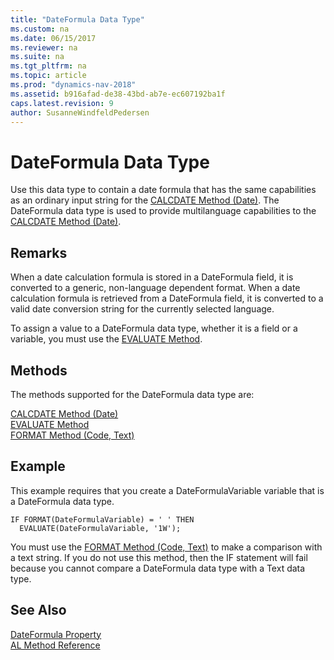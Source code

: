 ```yaml
---
title: "DateFormula Data Type"
ms.custom: na
ms.date: 06/15/2017
ms.reviewer: na
ms.suite: na
ms.tgt_pltfrm: na
ms.topic: article
ms.prod: "dynamics-nav-2018"
ms.assetid: b916afad-de38-43bd-ab7e-ec607192ba1f
caps.latest.revision: 9
author: SusanneWindfeldPedersen
---
```

# DateFormula Data Type
Use this data type to contain a date formula that has the same capabilities as an ordinary input string for the [CALCDATE Method (Date)](../methods/devenv-calcdate-method-date.md). The DateFormula data type is used to provide multilanguage capabilities to the [CALCDATE Method (Date)](../methods/devenv-calcdate-method-date.md).  

## Remarks  
 When a date calculation formula is stored in a DateFormula field, it is converted to a generic, non-language dependent format. When a date calculation formula is retrieved from a DateFormula field, it is converted to a valid date conversion string for the currently selected language.  

 To assign a value to a DateFormula data type, whether it is a field or a variable, you must use the [EVALUATE Method](../methods/devenv-evaluate-method.md).  

## Methods
The methods supported for the DateFormula data type are:

[CALCDATE Method (Date)](../methods/devenv-calcdate-method-date.md)  
[EVALUATE Method](../methods/devenv-evaluate-method.md)  
[FORMAT Method (Code, Text)](../methods/devenv-format-method-code-text.md)  

## Example  
 This example requires that you create a DateFormulaVariable variable that is a DateFormula data type.  

```  
IF FORMAT(DateFormulaVariable) = ' ' THEN  
  EVALUATE(DateFormulaVariable, '1W');  
```  

 You must use the [FORMAT Method (Code, Text)](../methods/devenv-format-method-code-text.md) to make a comparison with a text string. If you do not use this method, then the IF statement will fail because you cannot compare a DateFormula data type with a Text data type.  

## See Also  
 <!-- [Developing Multilanguage-Enabled Applications](Developing-Multilanguage-Enabled-Applications.md)  -->
 [DateFormula Property](../properties/devenv-dateformula-property.md)  
 [AL Method Reference](../methods/devenv-al-method-reference.md)  
